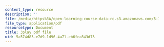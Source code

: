 ```yaml
---
content_type: resource
description: ''
file: /media/https%3A/open-learning-course-data-rc.s3.amazonaws.com/5-111sc-principles-of-chemical-science-fall-2014/5a574d83e7d91d964a71eb6fea343d73_wS1MX-C2V9w.pdf
file_type: application/pdf
resourcetype: Document
title: 3play pdf file
uid: 5a574d83-e7d9-1d96-4a71-eb6fea343d73
---
```

